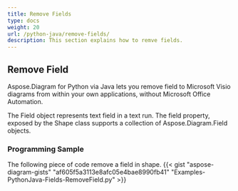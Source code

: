 ```yaml
---
title: Remove Fields
type: docs
weight: 20
url: /python-java/remove-fields/
description: This section explains how to remve fields.
---
```


## **Remove Field**
Aspose.Diagram for Python via Java lets you remove field to Microsoft Visio diagrams from within your own applications, without Microsoft Office Automation. 

The Field object represents text field in a text run. The field property, exposed by the Shape class supports a collection of Aspose.Diagram.Field objects.

### **Programming Sample**
The following piece of code remove a field in shape.
{{< gist "aspose-diagram-gists" "af605f5a3113e8afc05e4bae8990fb41" "Examples-PythonJava-Fields-RemoveField.py" >}}


